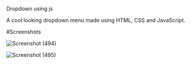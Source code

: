 Dropdown using js

A cool looking dropdown menu made using HTML, CSS and JavaScript. 

#Screenshots

![Screenshot (494)](https://github.com/iamharsh42/my-javascript-journey/assets/90254587/41a67bb7-668d-406b-8755-a331bcc74ba3)


![Screenshot (495)](https://github.com/iamharsh42/my-javascript-journey/assets/90254587/11a2d63d-112c-46b3-89a6-7889e56e3ccb)
